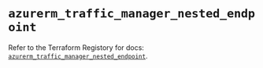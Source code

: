 # `azurerm_traffic_manager_nested_endpoint`

Refer to the Terraform Registory for docs: [`azurerm_traffic_manager_nested_endpoint`](https://www.terraform.io/docs/providers/azurerm/r/traffic_manager_nested_endpoint).
